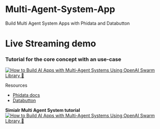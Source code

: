 # Multi-Agent-System-App
Build Multi Agent System Apps with Phidata and Databutton

# Live Streaming demo
### Tutorial for the core concept with an use-case
[![How to Build AI Apps with Multi-Agent Systems Using OpenAI Swarm Library 🐝](https://img.youtube.com/vi/GiAqN402Kgs/maxresdefault.jpg)](https://youtu.be/GiAqN402Kgs)

Resources
- [Phidata docs](https://docs.phidata.com/agents)
- [Databutton](https://databutton.com)

**Simialr Multi Agent System tutorial**
[![How to Build AI Apps with Multi-Agent Systems Using OpenAI Swarm Library 🐝](https://img.youtube.com/vi/wgmCjrMFoyc/maxresdefault.jpg)](https://youtu.be/wgmCjrMFoyc)
